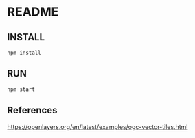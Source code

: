 # README

## INSTALL

```
npm install
```

## RUN

```
npm start
```

## References

https://openlayers.org/en/latest/examples/ogc-vector-tiles.html
